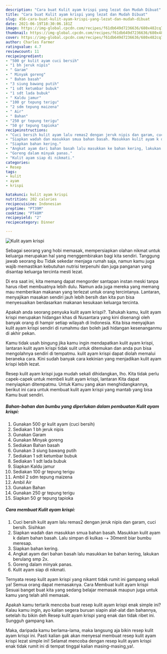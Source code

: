 ```yaml
---
description: "Cara buat Kulit ayam krispi yang lezat dan Mudah Dibuat"
title: "Cara buat Kulit ayam krispi yang lezat dan Mudah Dibuat"
slug: 456-cara-buat-kulit-ayam-krispi-yang-lezat-dan-mudah-dibuat
date: 2021-06-19T18:30:06.181Z
image: https://img-global.cpcdn.com/recipes/f61db649d7236636/680x482cq70/kulit-ayam-krispi-foto-resep-utama.jpg
thumbnail: https://img-global.cpcdn.com/recipes/f61db649d7236636/680x482cq70/kulit-ayam-krispi-foto-resep-utama.jpg
cover: https://img-global.cpcdn.com/recipes/f61db649d7236636/680x482cq70/kulit-ayam-krispi-foto-resep-utama.jpg
author: Charles Farmer
ratingvalue: 4.7
reviewcount: 11
recipeingredient:
- "500 gr kulit ayam cuci bersih"
- "1 bh jeruk nipis"
- " Garam"
- " Minyak goreng"
- " Bahan basah"
- "3 siung bawang putih"
- "1 sdt ketumbar bubuk"
- "1 sdt lada bubuk"
- " Kaldu jamur"
- "100 gr tepung terigu"
- "2 sdm tepung maizena"
- " Air"
- " Bahan"
- "250 gr tepung terigu"
- "50 gr tepung tapioka"
recipeinstructions:
- "Cuci bersih kulit ayam lalu remas2 dengan jeruk nipis dan garam, cuci bersih. Sisihkan"
- "Siapkan wadah dan masukkan smua bahan basah. Masukkan kulit ayam k dalam bahan basah. Lalu simpan di kulkas -+ 30menit biar bumbu meresap."
- "Siapkan bahan kering."
- "Angkat ayam dari bahan basah lalu masukkan ke bahan kering, lakukan berulang smp 2x."
- "Goreng dalam minyak panas."
- "Kulit ayam siap di nikmati."
categories:
- Resep
tags:
- kulit
- ayam
- krispi

katakunci: kulit ayam krispi 
nutrition: 202 calories
recipecuisine: Indonesian
preptime: "PT39M"
cooktime: "PT48M"
recipeyield: "2"
recipecategory: Dinner

---
```



![Kulit ayam krispi](https://img-global.cpcdn.com/recipes/f61db649d7236636/680x482cq70/kulit-ayam-krispi-foto-resep-utama.jpg)

Sebagai seorang yang hobi memasak, mempersiapkan olahan nikmat untuk keluarga merupakan hal yang menggembirakan bagi kita sendiri. Tanggung jawab seorang ibu Tidak sekedar menjaga rumah saja, namun kamu juga wajib memastikan kebutuhan nutrisi terpenuhi dan juga panganan yang disantap keluarga tercinta mesti lezat.

Di era  saat ini, kita memang dapat mengorder santapan instan meski tanpa harus ribet membuatnya lebih dulu. Namun ada juga mereka yang memang mau memberikan makanan yang terlezat untuk orang tercintanya. Lantaran, menyajikan masakan sendiri jauh lebih bersih dan kita pun bisa menyesuaikan berdasarkan makanan kesukaan keluarga tercinta. 



Apakah anda seorang penyuka kulit ayam krispi?. Tahukah kamu, kulit ayam krispi merupakan hidangan khas di Nusantara yang kini disenangi oleh banyak orang di hampir setiap wilayah di Indonesia. Kita bisa menyajikan kulit ayam krispi sendiri di rumahmu dan boleh jadi hidangan kesenanganmu di akhir pekan.

Kamu tidak usah bingung jika kamu ingin mendapatkan kulit ayam krispi, lantaran kulit ayam krispi tidak sulit untuk ditemukan dan anda pun bisa mengolahnya sendiri di tempatmu. kulit ayam krispi dapat diolah memalui beraneka cara. Kini sudah banyak cara kekinian yang menjadikan kulit ayam krispi lebih lezat.

Resep kulit ayam krispi juga mudah sekali dihidangkan, lho. Kita tidak perlu capek-capek untuk membeli kulit ayam krispi, lantaran Kita dapat menyiapkan ditempatmu. Untuk Kamu yang akan menghidangkannya, berikut ini cara untuk membuat kulit ayam krispi yang mantab yang bisa Kamu buat sendiri.

<!--inarticleads1-->

##### Bahan-bahan dan bumbu yang diperlukan dalam pembuatan Kulit ayam krispi:

1. Gunakan 500 gr kulit ayam (cuci bersih)
1. Sediakan 1 bh jeruk nipis
1. Gunakan  Garam
1. Gunakan  Minyak goreng
1. Sediakan  Bahan basah
1. Gunakan 3 siung bawang putih
1. Sediakan 1 sdt ketumbar bubuk
1. Sediakan 1 sdt lada bubuk
1. Siapkan  Kaldu jamur
1. Sediakan 100 gr tepung terigu
1. Ambil 2 sdm tepung maizena
1. Ambil  Air
1. Gunakan  Bahan
1. Gunakan 250 gr tepung terigu
1. Siapkan 50 gr tepung tapioka




<!--inarticleads2-->

##### Cara membuat Kulit ayam krispi:

1. Cuci bersih kulit ayam lalu remas2 dengan jeruk nipis dan garam, cuci bersih. Sisihkan
1. Siapkan wadah dan masukkan smua bahan basah. Masukkan kulit ayam k dalam bahan basah. Lalu simpan di kulkas -+ 30menit biar bumbu meresap.
1. Siapkan bahan kering.
1. Angkat ayam dari bahan basah lalu masukkan ke bahan kering, lakukan berulang smp 2x.
1. Goreng dalam minyak panas.
1. Kulit ayam siap di nikmati.




Ternyata resep kulit ayam krispi yang nikamt tidak rumit ini gampang sekali ya! Semua orang dapat memasaknya. Cara Membuat kulit ayam krispi Sesuai banget buat kita yang sedang belajar memasak maupun juga untuk kamu yang telah ahli memasak.

Apakah kamu tertarik mencoba buat resep kulit ayam krispi enak simple ini? Kalau kamu ingin, ayo kalian segera buruan siapin alat-alat dan bahannya, setelah itu bikin deh Resep kulit ayam krispi yang enak dan tidak ribet ini. Sungguh gampang kan. 

Maka, daripada kamu berlama-lama, maka langsung aja bikin resep kulit ayam krispi ini. Pasti kalian gak akan menyesal membuat resep kulit ayam krispi lezat simple ini! Selamat mencoba dengan resep kulit ayam krispi enak tidak rumit ini di tempat tinggal kalian masing-masing,ya!.

